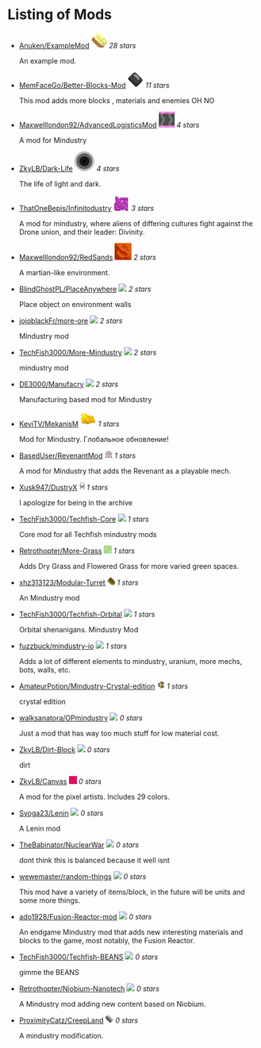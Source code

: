
# Listing of Mods


  - [Anuken/ExampleMod](https://github.com/Anuken/ExampleMod) ![ ](images/examplemod-icon.png) *28 stars* 

    An example mod.

  - [MemFaceGo/Better-Blocks-Mod](https://github.com/MemFaceGo/Better-Blocks-Mod) ![ ](images/better-blocks-mod-icon.png) *11 stars* 

    This mod adds more blocks , materials and enemies OH NO

  - [Maxwelllondon92/AdvancedLogisticsMod](https://github.com/Maxwelllondon92/AdvancedLogisticsMod) ![ ](images/advancedlogisticsmod-icon.png) *4 stars* 

    A mod for Mindustry

  - [ZkyLB/Dark-Life](https://github.com/ZkyLB/Dark-Life) ![ ](images/dark-life-icon.png) *4 stars* 

    The life of light and dark.

  - [ThatOneBepis/Infinitodustry](https://github.com/ThatOneBepis/Infinitodustry) ![ ](images/infinitodustry-icon.png) *3 stars* 

    A mod for mindustry, where aliens of differing cultures fight against the Drone union, and their leader: Divinity. 

  - [Maxwelllondon92/RedSands](https://github.com/Maxwelllondon92/RedSands) ![ ](images/redsands-icon.png) *2 stars* 

    A martian-like environment.

  - [BlindGhostPL/PlaceAnywhere](https://github.com/BlindGhostPL/PlaceAnywhere) ![ ](images/placeanywhere-icon.png) *2 stars* 

    Place object on environment walls

  - [jojoblackFr/more-ore](https://github.com/jojoblackFr/more-ore) ![ ](images/more-ore-icon.png) *2 stars* 

    Mindustry mod

  - [TechFish3000/More-Mindustry](https://github.com/TechFish3000/More-Mindustry) ![ ](images/more-mindustry-icon.png) *2 stars* 

    mindustry mod

  - [DE3000/Manufacry](https://github.com/DE3000/Manufacry) ![ ](images/manufacry-icon.png) *2 stars* 

    Manufacturing based mod for Mindustry

  - [KeviTV/MekanisM](https://github.com/KeviTV/MekanisM) ![ ](images/mekanism-icon.png) *1 stars* 

    Mod for Mindustry. Глобальное обновление!

  - [BasedUser/RevenantMod](https://github.com/BasedUser/RevenantMod) ![ ](images/revenantmod-icon.png) *1 stars* 

    A mod for Mindustry that adds the Revenant as a playable mech.

  - [Xusk947/DustryX](https://github.com/Xusk947/DustryX) ![ ](images/dustryx-icon.png) *1 stars* 

    I apologize for being in the archive

  - [TechFish3000/Techfish-Core](https://github.com/TechFish3000/Techfish-Core) ![ ](images/techfish-core-icon.png) *1 stars* 

    Core mod for all Techfish mindustry mods

  - [Retrothopter/More-Grass](https://github.com/Retrothopter/More-Grass) ![ ](images/more-grass-icon.png) *1 stars* 

    Adds Dry Grass and Flowered Grass for more varied green spaces.

  - [xhz313123/Modular-Turret](https://github.com/xhz313123/Modular-Turret) ![ ](images/modular-turret-icon.png) *1 stars* 

    An Mindustry mod

  - [TechFish3000/Techfish-Orbital](https://github.com/TechFish3000/Techfish-Orbital) ![ ](images/techfish-orbital-icon.png) *1 stars* 

    Orbital shenanigans. Mindustry Mod

  - [fuzzbuck/mindustry-io](https://github.com/fuzzbuck/mindustry-io) ![ ](images/mindustry-io-icon.png) *1 stars* 

    Adds a lot of different elements to mindustry, uranium, more mechs, bots, walls, etc.

  - [AmateurPotion/Mindustry-Crystal-edition](https://github.com/AmateurPotion/Mindustry-Crystal-edition) ![ ](images/mindustry-crystal-edition-icon.png) *1 stars* 

    crystal edition

  - [walksanatora/OPmindustry](https://github.com/walksanatora/OPmindustry) ![ ](images/opmindustry-icon.png) *0 stars* 

    Just a mod that has way too much stuff for low material cost.

  - [ZkyLB/Dirt-Block](https://github.com/ZkyLB/Dirt-Block) ![ ](images/dirt-block-icon.png) *0 stars* 

    dirt

  - [ZkyLB/Canvas](https://github.com/ZkyLB/Canvas) ![ ](images/canvas-icon.png) *0 stars* 

    A mod for the pixel artists. Includes 29 colors.

  - [Syoga23/Lenin](https://github.com/Syoga23/Lenin) ![ ](images/lenin-icon.png) *0 stars* 

    A Lenin mod

  - [TheBabinator/NuclearWar](https://github.com/TheBabinator/NuclearWar) ![ ](images/nuclearwar-icon.png) *0 stars* 

    dont think this is balanced because it well isnt

  - [wewemaster/random-things](https://github.com/wewemaster/random-things) ![ ](images/random-things-icon.png) *0 stars* 

    This mod have a variety of items/block, in the future will be units and some more things.

  - [ado1928/Fusion-Reactor-mod](https://github.com/ado1928/Fusion-Reactor-mod) ![ ](images/fusion-reactor-mod-icon.png) *0 stars* 

    An endgame Mindustry mod that adds new interesting materials and blocks to the game, most notably, the Fusion Reactor.

  - [TechFish3000/Techfish-BEANS](https://github.com/TechFish3000/Techfish-BEANS) ![ ](images/techfish-beans-icon.png) *0 stars* 

    gimme the BEANS

  - [Retrothopter/Niobium-Nanotech](https://github.com/Retrothopter/Niobium-Nanotech) ![ ](images/niobium-nanotech-icon.png) *0 stars* 

    A Mindustry mod adding new content based on Niobium.

  - [ProximityCatz/CreepLand](https://github.com/ProximityCatz/CreepLand) ![ ](images/creepland-icon.png) *0 stars* 

    A mindustry modification.

